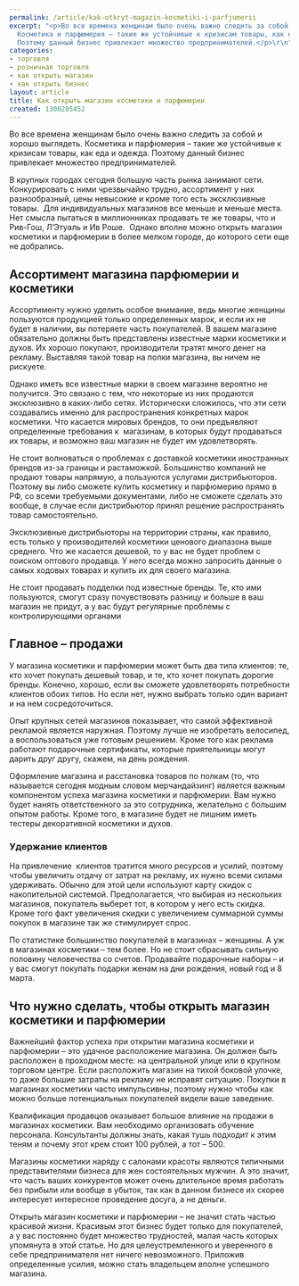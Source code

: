 ```yaml
---
permalink: /article/kak-otkryt-magazin-kosmetiki-i-parfjumerii
excerpt: "<p>Во все времена женщинам было очень важно следить за собой и хорошо выглядеть.
  Косметика и парфюмерия – такие же устойчивые к кризисам товары, как еда и одежда.
  Поэтому данный бизнес привлекает множество предпринимателей.</p>\r\n"
categories:
- торговля
- розничная торговля
- как открыть магазин
- как открыть бизнес
layout: article
title: Как открыть магазин косметики и парфюмерии
created: 1300285452
---
```

<!--break-->
<p>Во все времена женщинам было очень важно следить за собой и хорошо выглядеть. Косметика и парфюмерия – такие же устойчивые к кризисам товары, как еда и одежда. Поэтому данный бизнес привлекает множество предпринимателей.</p>
<p>В крупных городах сегодня большую часть рынка занимают сети. Конкурировать с ними чрезвычайно трудно, ассортимент у них разнообразный, цены невысокие и кроме того есть эксклюзивные товары.&nbsp; Для индивидуальных магазинов все меньше и меньше места. Нет смысла пытаться в миллионниках продавать те же товары, что и Рив-Гош, Л’Этуаль и Ив Роше.&nbsp; Однако вполне можно открыть магазин косметики и парфюмерии в более мелком городе, до которого сети еще не добрались.</p>
<h2>Ассортимент магазина парфюмерии и косметики</h2>
<p>Ассортименту нужно уделить особое внимание, ведь многие женщины пользуются продукцией только определенных марок, и если их не будет в наличии, вы потеряете часть покупателей. В вашем магазине обязательно должны быть представлены известные марки косметики и духов. Их хорошо покупают, производители тратят много денег на рекламу. Выставляя такой товар на полки магазина, вы ничем не рискуете.</p>
<p>Однако иметь все известные марки в своем магазине вероятно не получится. Это связано с тем, что некоторые из них продаются эксклюзивно в каких-либо сетях. Исторически сложилось, что эти сети создавались именно для распространения конкретных марок косметики. Что касается мировых брендов, то они предъявляют определенные требования к&nbsp; магазинам, в которых будут продаваться их товары, и возможно ваш магазин не будет им удовлетворять.</p>
<p>Не стоит волноваться о проблемах с доставкой косметики иностранных брендов из-за границы и растаможкой. Большинство компаний не продают товары напрямую, а пользуются услугами дистрибьюторов. Поэтому вы либо сможете купить косметику и парфюмерию прямо в РФ, со всеми требуемыми документами, либо не сможете сделать это вообще, в случае если дистрибьютор принял решение распространять товар самостоятельно.</p>
<p>Эксклюзивные дистрибьюторы на территории страны, как правило, есть только у производителей косметики ценового диапазона выше среднего. Что же касается дешевой, то у вас не будет проблем с поиском оптового продавца. У него всегда можно запросить данные о самых ходовых товарах и купить их для своего магазина.</p>
<p>Не стоит продавать подделки под известные бренды. Те, кто ими пользуются, смогут сразу почувствовать разницу и больше в ваш магазин не придут, а у вас будут регулярные проблемы с контролирующими органами</p>
<h2>Главное – продажи</h2>
<p>У магазина косметики и парфюмерии может быть два типа клиентов: те, кто хочет покупать дешевый товар, и те, кто хочет покупать дорогие бренды. Конечно, хорошо, если вы сможете удовлетворять потребности клиентов обоих типов. Но если нет, нужно выбрать только один вариант и на нем сосредоточиться.</p>

<p>Опыт крупных сетей магазинов показывает, что самой эффективной рекламой является наружная. Поэтому лучше не изобретать велосипед, а воспользоваться уже готовым решением. Кроме того как реклама работают подарочные сертификаты, которые приятельницы могут дарить друг другу, скажем, на день рождения. </p>

<p>Оформление магазина и расстановка товаров по полкам (то, что называется сегодня модным словом мерчандайзинг) является важным компонентом успеха магазина косметики и парфюмерии. Вам нужно будет нанять ответственного за это сотрудника, желательно с большим опытом работы. Кроме того, в магазине будет не лишним иметь тестеры декоративной косметики и духов.</p>
<h3>Удержание клиентов</h3>
<p>На привлечение&nbsp; клиентов тратится много ресурсов и усилий, поэтому чтобы увеличить отдачу от затрат на рекламу, их нужно всеми силами удерживать. Обычно для этой цели используют карту скидок с накопительной системой. Предполагается, что выбирая из нескольких магазинов, покупатель выберет тот, в котором у него есть скидка. Кроме того факт увеличения скидки с увеличением суммарной суммы покупок в магазине так же стимулирует спрос.</p>

<p>По статистике большинство покупателей в магазинах – женщины. А уж в магазинах косметики – тем более. Но не стоит сбрасывать сильную половину человечества со счетов. Продавайте подарочные наборы – и у вас смогут покупать подарки женам на дни рождения, новый год и 8 марта.</p>
<h2>Что нужно сделать, чтобы открыть магазин косметики и парфюмерии</h2>

<p>Важнейший фактор успеха при открытии магазина косметики и парфюмерии – это удачное расположение магазина. Он должен быть расположен в проходном месте: на центральной улице или в крупном торговом центре. Если расположить магазин на тихой боковой улочке, то даже большие затраты на рекламу не исправят ситуацию. Покупки в магазинах косметики часто импульсивны, поэтому нужно чтобы как можно больше потенциальных покупателей видели ваше заведение.</p>

<p>Квалификация продавцов оказывает большое влияние на продажи в магазинах косметики. Вам необходимо организовать обучение персонала. Консультанты должны знать, какая тушь подходит к этим теням и почему этот крем стоит 100 рублей, а тот – 500.</p>

<p>Магазины косметики наряду с салонами красоты являются типичными представителями бизнеса для жен состоятельных мужчин. А это значит, что часть ваших конкурентов может очень длительное время работать без прибыли или вообще в убыток, так как в данном бизнесе их скорее интересует интересное проведение досуга, а не деньги.</p>
<p>Открыть магазин косметики и парфюмерии – не значит стать частью красивой жизни. Красивым этот бизнес будет только для покупателей, а у вас постоянно будет множество трудностей, малая часть которых упомянута в этой статье. Но для целеустремленного и уверенного в себе предпринимателя нет ничего невозможного. Приложив определенные усилия, можно стать владельцем вполне успешного магазина.</p>
